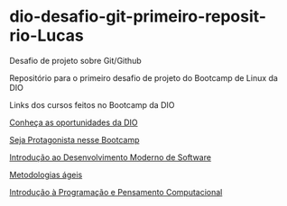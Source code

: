 # dio-desafio-git-primeiro-reposit-rio-Lucas
Desafio de projeto sobre Git/Github

Repositório para o primeiro desafio de projeto do Bootcamp de Linux da DIO

Links dos cursos feitos no Bootcamp da DIO

[Conheça as oportunidades da DIO](https://www.dio.me/certificate/1CF934A9/share)

[Seja Protagonista nesse Bootcamp](https://www.dio.me/certificate/719F1B95/share)

[Introdução ao Desenvolvimento Moderno de Software](https://www.dio.me/certificate/9226751E/share)

[Metodologias ágeis](https://www.dio.me/certificate/9226751E/share)

[Introdução à Programação e Pensamento Computacional](https://www.dio.me/certificate/E63BC128/share)
